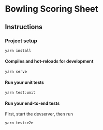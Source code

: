 # Bowling Scoring Sheet

## Instructions

### Project setup

```
yarn install
```

#### Compiles and hot-reloads for development

```
yarn serve
```

#### Run your unit tests

```
yarn test:unit
```

#### Run your end-to-end tests
First, start the devserver, then run

```
yarn test:e2e
```
